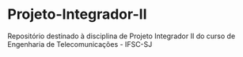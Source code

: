 # Projeto-Integrador-II
Repositório destinado à disciplina de Projeto Integrador II do curso de Engenharia de Telecomunicações - IFSC-SJ
